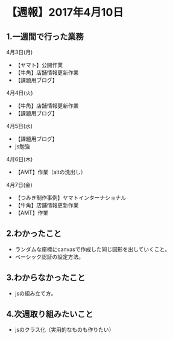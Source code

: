 # 【週報】2017年4月10日

## 1.一週間で行った業務

4月3日(月)
- 【ヤマト】公開作業
- 【牛角】店舗情報更新作業
- 【課題用ブログ】

4月4日(火)
- 【牛角】店舗情報更新作業
- 【課題用ブログ】

4月5日(水)
- 【課題用ブログ】
- js勉強

4月6日(木)
- 【AMT】作業（altの洗出し）

4月7日(金)
- 【つみき制作事例】ヤマトインターナショナル
- 【牛角】店舗情報更新作業
- 【AMT】作業

## 2.わかったこと
- ランダムな座標にcanvasで作成した同じ図形を出していくこと。
- ベーシック認証の設定方法。

## 3.わからなかったこと
- jsの組み立て方。

## 4.次週取り組みたいこと
- jsのクラス化（実用的なものも作りたい）
